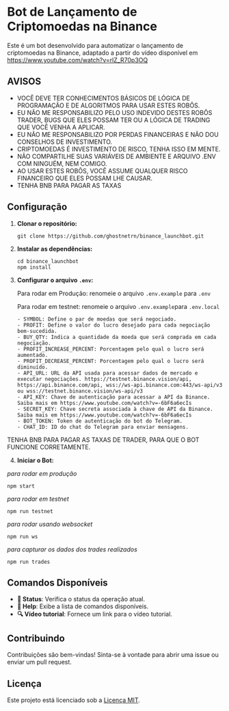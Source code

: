 # Bot de Lançamento de Criptomoedas na Binance

Este é um bot desenvolvido para automatizar o lançamento de criptomoedas na Binance, adaptado a partir do vídeo disponível em https://www.youtube.com/watch?v=rlZ_R70p3OQ

## AVISOS

- VOCÊ DEVE TER CONHECIMENTOS BÁSICOS DE LÓGICA DE PROGRAMAÇÃO E DE ALGORITMOS PARA USAR ESTES ROBÔS.
- EU NÃO ME RESPONSABILIZO PELO USO INDEVIDO DESTES ROBÔS TRADER, BUGS QUE ELES POSSAM TER OU A LÓGICA DE TRADING QUE VOCÊ VENHA A APLICAR.
- EU NÃO ME RESPONSABILIZO POR PERDAS FINANCEIRAS E NÃO DOU CONSELHOS DE INVESTIMENTO.
- CRIPTOMOEDAS É INVESTIMENTO DE RISCO, TENHA ISSO EM MENTE.
- NÃO COMPARTILHE SUAS VARIÁVEIS DE AMBIENTE E ARQUIVO .ENV COM NINGUÉM, NEM COMIGO.
- AO USAR ESTES ROBÔS, VOCÊ ASSUME QUALQUER RISCO FINANCEIRO QUE ELES POSSAM LHE CAUSAR.
- TENHA BNB PARA PAGAR AS TAXAS

## Configuração

1. **Clonar o repositório:**

   ```
   git clone https://github.com/ghostnetrn/binance_launchbot.git
   ```

2. **Instalar as dependências:**

   ```
   cd binance_launchbot
   npm install
   ```

3. **Configurar o arquivo `.env`:**

   Para rodar em Produção: renomeie o arquivo `.env.example` para `.env`

   Para rodar em testnet: renomeie o arquivo `.env.example`para `.env.local`

   ```
   - SYMBOL: Define o par de moedas que será negociado.
   - PROFIT: Define o valor do lucro desejado para cada negociação bem-sucedida.
   - BUY_QTY: Indica a quantidade da moeda que será comprada em cada negociação.
   - PROFIT_INCREASE_PERCENT: Porcentagem pelo qual o lucro será aumentado.
   - PROFIT_DECREASE_PERCENT: Porcentagem pelo qual o lucro será diminuído.
   - API_URL: URL da API usada para acessar dados de mercado e executar negociações. https://testnet.binance.vision/api, https://api.binance.com/api, wss://ws-api.binance.com:443/ws-api/v3 ou wss://testnet.binance.vision/ws-api/v3
   - API_KEY: Chave de autenticação para acessar a API da Binance. Saiba mais em https://www.youtube.com/watch?v=-6bF6a6ecIs
   - SECRET_KEY: Chave secreta associada à chave de API da Binance. Saiba mais em https://www.youtube.com/watch?v=-6bF6a6ecIs
   - BOT_TOKEN: Token de autenticação do bot do Telegram.
   - CHAT_ID: ID do chat do Telegram para enviar mensagens.
   ```

TENHA BNB PARA PAGAR AS TAXAS DE TRADER, PARA QUE O BOT FUNCIONE CORRETAMENTE.

4. **Iniciar o Bot:**

_para rodar em produção_

```
npm start
```

_para rodar em testnet_

```
npm run testnet
```

_para rodar usando websocket_

```
npm run ws
```

_para capturar os dados dos trades realizados_

```
npm run trades
```

## Comandos Disponíveis

- **🧾 Status**: Verifica o status da operação atual.
- **📖 Help**: Exibe a lista de comandos disponíveis.
- **🔍 Vídeo tutorial**: Fornece um link para o vídeo tutorial.

## Contribuindo

Contribuições são bem-vindas! Sinta-se à vontade para abrir uma issue ou enviar um pull request.

## Licença

Este projeto está licenciado sob a [Licença MIT](LICENSE).

